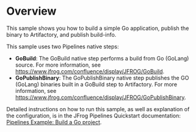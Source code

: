 # Overview

This sample shows you how to build a simple Go application, publish the binary to Artifactory, and publish build-info.

This sample uses two Pipelines native steps:

- **GoBuild**: The GoBuild native step performs a build from Go (GoLang) source. For more information, see https://www.jfrog.com/confluence/display/JFROG/GoBuild.
- **GoPublishBinary**: The GoPublishBinary native step publishes the GO (GoLang) binaries built in a GoBuild step to Artifactory. For more information, see https://www.jfrog.com/confluence/display/JFROG/GoPublishBinary.

Detailed instructions on how to run this sample, as well as explanation of the configuration, is in the JFrog Pipelines Quickstart documentation: [Pipelines Example: Build a Go project](https://www.jfrog.com/confluence/display/JFROG/Pipeline+Example%3A+Go+Build).
